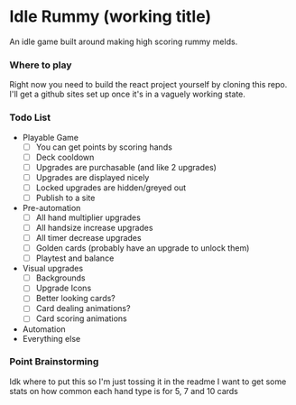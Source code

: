 # Idle Rummy (working title)

An idle game built around making high scoring rummy melds.

### Where to play

Right now you need to build the react project yourself by cloning this repo. I'll get a github sites set up once it's in a vaguely working state.

### Todo List
 * Playable Game
   * [ ] You can get points by scoring hands
   * [ ] Deck cooldown
   * [ ] Upgrades are purchasable (and like 2 upgrades)
   * [ ] Upgrades are displayed nicely
   * [ ] Locked upgrades are hidden/greyed out
   * [ ] Publish to a site
 * Pre-automation
   * [ ] All hand multiplier upgrades
   * [ ] All handsize increase upgrades
   * [ ] All timer decrease upgrades
   * [ ] Golden cards (probably have an upgrade to unlock them)
   * [ ] Playtest and balance
 * Visual upgrades
   * [ ] Backgrounds
   * [ ] Upgrade Icons
   * [ ] Better looking cards?
   * [ ] Card dealing animations?
   * [ ] Card scoring animations
 * Automation
 * Everything else

### Point Brainstorming
Idk where to put this so I'm just tossing it in the readme
I want to get some stats on how common each hand type is for 5, 7 and 10 cards
